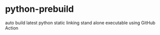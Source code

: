 # python-prebuild
auto build latest python static linking stand alone executable using GitHub Action
